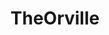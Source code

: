 ---
title: TheOrville
crosslinks:
- startrek
- youtubefactsbot
- IAmA
- autotldr
- television
- cordcutters
- DaystromInstitute
- scifi
- RomeSweetRome
- youtubot
- u_imguralbumbot
- DarkMatter
- iama
- Stargate
- ShittyDaystrom
- AskReddit
- Drama
- SciFiModels
- Masterchef
- marijuanaenthusiasts
---